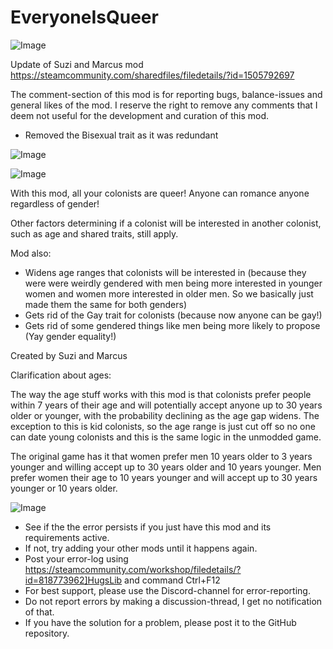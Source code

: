 # EveryoneIsQueer

![Image](https://i.imgur.com/buuPQel.png)

Update of Suzi and Marcus mod
https://steamcommunity.com/sharedfiles/filedetails/?id=1505792697

The comment-section of this mod is for reporting bugs, balance-issues and general likes of the mod. 
I reserve the right to remove any comments that I deem not useful for the development and curation of this mod.

- Removed the Bisexual trait as it was redundant

![Image](https://i.imgur.com/pufA0kM.png)

	
![Image](https://i.imgur.com/Z4GOv8H.png)


With this mod, all your colonists are queer! Anyone can romance anyone regardless of gender! 

Other factors determining if a colonist will be interested in another colonist, such as age and shared traits, still apply.

Mod also: 

- Widens age ranges that colonists will be interested in (because they were were weirdly gendered with men being more interested in younger women and women more interested in older men. So we basically just made them the same for both genders)
- Gets rid of the Gay trait for colonists (because now anyone can be gay!)
- Gets rid of some gendered things like men being more likely to propose (Yay gender equality!)

Created by Suzi and Marcus

Clarification about ages:

The way the age stuff works with this mod is that colonists prefer people within 7 years of their age and will potentially accept anyone up to 30 years older or younger, with the probability declining as the age gap widens. The exception to this is kid colonists, so the age range is just cut off so no one can date young colonists and this is the same logic in the unmodded game.

The original game has it that women prefer men 10 years older to 3 years younger and willing accept up to 30 years older and 10 years younger. Men prefer women their age to 10 years younger and will accept up to 30 years younger or 10 years older.


![Image](https://i.imgur.com/PwoNOj4.png)



-  See if the the error persists if you just have this mod and its requirements active.
-  If not, try adding your other mods until it happens again.
-  Post your error-log using https://steamcommunity.com/workshop/filedetails/?id=818773962]HugsLib and command Ctrl+F12
-  For best support, please use the Discord-channel for error-reporting.
-  Do not report errors by making a discussion-thread, I get no notification of that.
-  If you have the solution for a problem, please post it to the GitHub repository.




